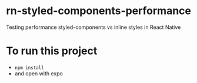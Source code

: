 # rn-styled-components-performance
Testing performance styled-components vs inline styles in React Native

# To run this project
* `npm install`
* and open with expo
